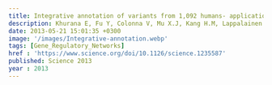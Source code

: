 ```yaml
---
title: Integrative annotation of variants from 1,092 humans- application to cancer genomics
description: Khurana E, Fu Y, Colonna V, Mu X.J, Kang H.M, Lappalainen T, Sboner A, Lochovsky L, Chen J, Harmanci A,<strong> Das J</strong>, Abyzov A, Balasubramanian S, Beal K, Chakravarty D, Challis  D, Chen Y, Clarke D, Clarke L, Cunningham F, Evani U.S, Flicek P, Fragoza R, Garrison E, Gibbs R, Gümüş Z.H, Herrero J, Kitabayashi N, Kong Y, Lage K, Liluashvili V, Lipkin S.M, MacArthur D.G, Marth G, Muzny D, Pers T.H, Ritchie G.R.S, Rosenfeld J.A, Sisu C, Wei X, Wilson M, Xue Y, Yu F, Dermitzakis E.T, Yu H, Rubin M.A, Tyler-Smith C, Gerstein M
date: 2013-05-21 15:01:35 +0300
image: '/images/Integrative-annotation.webp'
tags: [Gene_Regulatory_Networks]
href : 'https://www.science.org/doi/10.1126/science.1235587'
published: Science 2013
year : 2013
---
```

